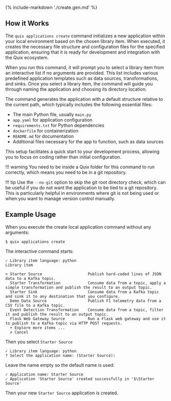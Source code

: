 {% include-markdown './create.gen.md' %}

## How it Works

The `quix applications create` command initializes a new application within your local environment based on the chosen library item. When executed, it creates the necessary file structure and configuration files for the specified application, ensuring that it is ready for development and integration with the Quix ecosystem.

When you run this command, it will prompt you to select a library item from an interactive list if no arguments are provided. This list includes various predefined application templates such as data sources, transformations, and sinks. Once you select a library item, the command will guide you through naming the application and choosing its directory location.

The command generates the application with a default structure relative to the current path, which typically includes the following essential files:

- The main Python file, usually `main.py`
- `app.yaml` for application configuration
- `requirements.txt` for Python dependencies
- `dockerfile` for containerization
- `README.md` for documentation
- Additional files necessary for the app to function, such as data sources

This setup facilitates a quick start to your development process, allowing you to focus on coding rather than initial configuration.

!!! warning
    You need to be inside a Quix folder for this command to run correctly, which means you need to be in a git repository.

!!! tip
    Use the `--no-git` option to skip the git root directory check, which can be useful if you do not want the application to be tied to a git repository. This is particularly helpful in environments where git is not being used or when you want to manage version control manually.

## Example Usage

When you execute the create local application command without any arguments:

```
$ quix applications create
```

The interactive command starts:

```
✓ Library item language: python
Library item

> Starter Source                    Publish hard-coded lines of JSON data to a Kafka topic.
  Starter Transformation            Consume data from a topic, apply a simple transformation and publish the result to an output topic.
  Starter Sink                      Consume data from a Kafka topic and sink it to any destination that you configure.
  Demo Data Source                  Publish F1 telemetry data from a CSV file to a Kafka topic.
  Event Detection Transformation    Consume data from a topic, filter it and publish the result to an output topic.
  Flask Web Gateway Source          Run a Flask web gateway and use it to publish to a Kafka topic via HTTP POST requests.
  + Explore more items ...
  ✗ Cancel                          

```

Then you select `Starter Source`

```
✓ Library item language: python
? Select the application name: (Starter Source):
```

Leave the name empty so the default name is used:

```
✓ Application name: Starter Source
✓ Application 'Starter Source' created successfully in '$\Starter Source'
```
Then your new `Starter Source` application is created.